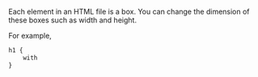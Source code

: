 Each element in an HTML file is a box. You can change the dimension of these boxes such as width and height.

For example,
```css
h1 {
	with
}
```